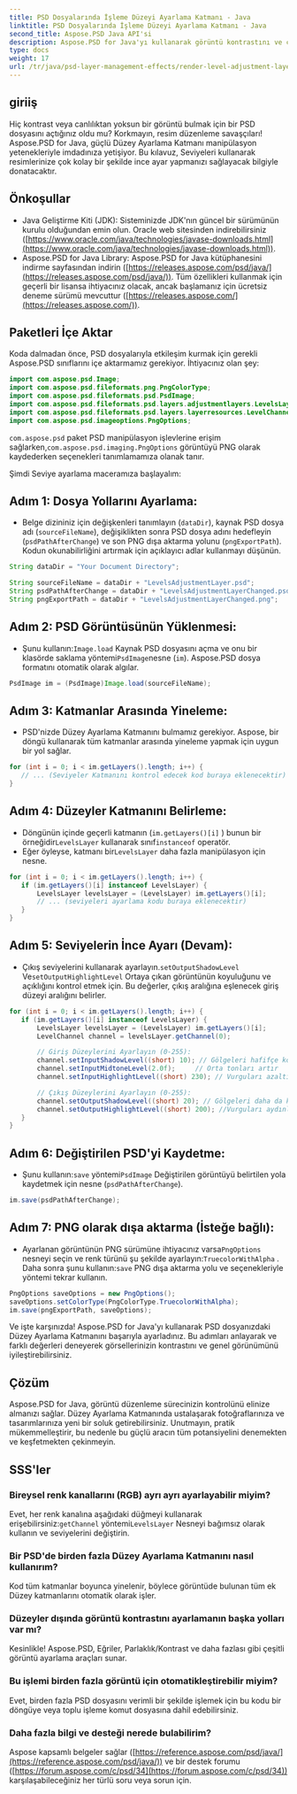 ```yaml
---
title: PSD Dosyalarında İşleme Düzeyi Ayarlama Katmanı - Java
linktitle: PSD Dosyalarında İşleme Düzeyi Ayarlama Katmanı - Java
second_title: Aspose.PSD Java API'si
description: Aspose.PSD for Java'yı kullanarak görüntü kontrastını ve canlılığını zahmetsizce nasıl geliştireceğinizi öğrenin. Bu adım adım kılavuzla Ana Seviye Ayarlama Katmanları.
type: docs
weight: 17
url: /tr/java/psd-layer-management-effects/render-level-adjustment-layer-psd/
---
```

## giriiş

Hiç kontrast veya canlılıktan yoksun bir görüntü bulmak için bir PSD dosyasını açtığınız oldu mu? Korkmayın, resim düzenleme savaşçıları! Aspose.PSD for Java, güçlü Düzey Ayarlama Katmanı manipülasyon yetenekleriyle imdadınıza yetişiyor. Bu kılavuz, Seviyeleri kullanarak resimlerinize çok kolay bir şekilde ince ayar yapmanızı sağlayacak bilgiyle donatacaktır. 

## Önkoşullar

- Java Geliştirme Kiti (JDK): Sisteminizde JDK'nın güncel bir sürümünün kurulu olduğundan emin olun. Oracle web sitesinden indirebilirsiniz ([https://www.oracle.com/java/technologies/javase-downloads.html](https://www.oracle.com/java/technologies/javase-downloads.html)).
- Aspose.PSD for Java Library: Aspose.PSD for Java kütüphanesini indirme sayfasından indirin ([https://releases.aspose.com/psd/java/](https://releases.aspose.com/psd/java/)). Tüm özellikleri kullanmak için geçerli bir lisansa ihtiyacınız olacak, ancak başlamanız için ücretsiz deneme sürümü mevcuttur ([https://releases.aspose.com/](https://releases.aspose.com/)).

## Paketleri İçe Aktar

Koda dalmadan önce, PSD dosyalarıyla etkileşim kurmak için gerekli Aspose.PSD sınıflarını içe aktarmamız gerekiyor. İhtiyacınız olan şey:

```java
import com.aspose.psd.Image;
import com.aspose.psd.fileformats.png.PngColorType;
import com.aspose.psd.fileformats.psd.PsdImage;
import com.aspose.psd.fileformats.psd.layers.adjustmentlayers.LevelsLayer;
import com.aspose.psd.fileformats.psd.layers.layerresources.LevelChannel;
import com.aspose.psd.imageoptions.PngOptions;
```

`com.aspose.psd` paket PSD manipülasyon işlevlerine erişim sağlarken,`com.aspose.psd.imaging.PngOptions` görüntüyü PNG olarak kaydederken seçenekleri tanımlamamıza olanak tanır.

Şimdi Seviye ayarlama maceramıza başlayalım:

## Adım 1: Dosya Yollarını Ayarlama:

- Belge dizininiz için değişkenleri tanımlayın (`dataDir`), kaynak PSD dosya adı (`sourceFileName`), değişiklikten sonra PSD dosya adını hedefleyin (`psdPathAfterChange`) ve son PNG dışa aktarma yolunu (`pngExportPath`). Kodun okunabilirliğini artırmak için açıklayıcı adlar kullanmayı düşünün.

```java
String dataDir = "Your Document Directory";

String sourceFileName = dataDir + "LevelsAdjustmentLayer.psd";
String psdPathAfterChange = dataDir + "LevelsAdjustmentLayerChanged.psd";
String pngExportPath = dataDir + "LevelsAdjustmentLayerChanged.png";
```

## Adım 2: PSD Görüntüsünün Yüklenmesi:

-  Şunu kullanın:`Image.load` Kaynak PSD dosyasını açma ve onu bir klasörde saklama yöntemi`PsdImage`nesne (`im`). Aspose.PSD dosya formatını otomatik olarak algılar.

```java
PsdImage im = (PsdImage)Image.load(sourceFileName);
```

## Adım 3: Katmanlar Arasında Yineleme:

- PSD'nizde Düzey Ayarlama Katmanını bulmamız gerekiyor. Aspose, bir döngü kullanarak tüm katmanlar arasında yineleme yapmak için uygun bir yol sağlar.

```java
for (int i = 0; i < im.getLayers().length; i++) {
   // ... (Seviyeler Katmanını kontrol edecek kod buraya eklenecektir)
}
```

## Adım 4: Düzeyler Katmanını Belirleme:

- Döngünün içinde geçerli katmanın (`im.getLayers()[i]` ) bunun bir örneğidir`LevelsLayer` kullanarak sınıf`instanceof` operatör. 
-  Eğer öyleyse, katmanı bir`LevelsLayer` daha fazla manipülasyon için nesne.

```java
for (int i = 0; i < im.getLayers().length; i++) {
   if (im.getLayers()[i] instanceof LevelsLayer) {
	   LevelsLayer levelsLayer = (LevelsLayer) im.getLayers()[i];
	   // ... (seviyeleri ayarlama kodu buraya eklenecektir)
   }
}
```
## Adım 5: Seviyelerin İnce Ayarı (Devam):

-  Çıkış seviyelerini kullanarak ayarlayın.`setOutputShadowLevel` Ve`setOutputHighlightLevel` Ortaya çıkan görüntünün koyuluğunu ve açıklığını kontrol etmek için. Bu değerler, çıkış aralığına eşlenecek giriş düzeyi aralığını belirler.

```java
for (int i = 0; i < im.getLayers().length; i++) {
   if (im.getLayers()[i] instanceof LevelsLayer) {
	   LevelsLayer levelsLayer = (LevelsLayer) im.getLayers()[i];
	   LevelChannel channel = levelsLayer.getChannel(0);

	   // Giriş Düzeylerini Ayarlayın (0-255):
	   channel.setInputShadowLevel((short) 10); // Gölgeleri hafifçe koyulaştırın
	   channel.setInputMidtoneLevel(2.0f);     // Orta tonları artır
	   channel.setInputHighlightLevel((short) 230); // Vurguları azaltın

	   // Çıkış Düzeylerini Ayarlayın (0-255):
	   channel.setOutputShadowLevel((short) 20); // Gölgeleri daha da koyulaştırın
	   channel.setOutputHighlightLevel((short) 200); //Vurguları aydınlat
   }
}
```

## Adım 6: Değiştirilen PSD'yi Kaydetme:

-  Şunu kullanın:`save` yöntemi`PsdImage` Değiştirilen görüntüyü belirtilen yola kaydetmek için nesne (`psdPathAfterChange`).

```java
im.save(psdPathAfterChange);
```

## Adım 7: PNG olarak dışa aktarma (İsteğe bağlı):

-  Ayarlanan görüntünün PNG sürümüne ihtiyacınız varsa`PngOptions` nesneyi seçin ve renk türünü şu şekilde ayarlayın:`TruecolorWithAlpha` . Daha sonra şunu kullanın:`save` PNG dışa aktarma yolu ve seçenekleriyle yöntemi tekrar kullanın.

```java
PngOptions saveOptions = new PngOptions();
saveOptions.setColorType(PngColorType.TruecolorWithAlpha);
im.save(pngExportPath, saveOptions);
```

Ve işte karşınızda! Aspose.PSD for Java'yı kullanarak PSD dosyanızdaki Düzey Ayarlama Katmanını başarıyla ayarladınız. Bu adımları anlayarak ve farklı değerleri deneyerek görsellerinizin kontrastını ve genel görünümünü iyileştirebilirsiniz.

## Çözüm

Aspose.PSD for Java, görüntü düzenleme sürecinizin kontrolünü elinize almanızı sağlar. Düzey Ayarlama Katmanında ustalaşarak fotoğraflarınıza ve tasarımlarınıza yeni bir soluk getirebilirsiniz. Unutmayın, pratik mükemmelleştirir, bu nedenle bu güçlü aracın tüm potansiyelini denemekten ve keşfetmekten çekinmeyin.
 
## SSS'ler

### Bireysel renk kanallarını (RGB) ayrı ayrı ayarlayabilir miyim? 
Evet, her renk kanalına aşağıdaki düğmeyi kullanarak erişebilirsiniz:`getChannel` yöntemi`LevelsLayer` Nesneyi bağımsız olarak kullanın ve seviyelerini değiştirin.

### Bir PSD'de birden fazla Düzey Ayarlama Katmanını nasıl kullanırım?
Kod tüm katmanlar boyunca yinelenir, böylece görüntüde bulunan tüm ek Düzey katmanlarını otomatik olarak işler.

### Düzeyler dışında görüntü kontrastını ayarlamanın başka yolları var mı?
Kesinlikle! Aspose.PSD, Eğriler, Parlaklık/Kontrast ve daha fazlası gibi çeşitli görüntü ayarlama araçları sunar.

### Bu işlemi birden fazla görüntü için otomatikleştirebilir miyim? 
Evet, birden fazla PSD dosyasını verimli bir şekilde işlemek için bu kodu bir döngüye veya toplu işleme komut dosyasına dahil edebilirsiniz.

### Daha fazla bilgi ve desteği nerede bulabilirim?
Aspose kapsamlı belgeler sağlar ([https://reference.aspose.com/psd/java/](https://reference.aspose.com/psd/java/)) ve bir destek forumu ([https://forum.aspose.com/c/psd/34](https://forum.aspose.com/c/psd/34)) karşılaşabileceğiniz her türlü soru veya sorun için.